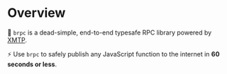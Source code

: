 # Overview

🎉 `brpc` is a dead-simple, end-to-end typesafe RPC library powered by [XMTP](https://xmtp.org). 

⚡️ Use `brpc` to safely publish any JavaScript function to the internet in __60 seconds or less__.